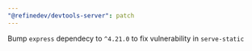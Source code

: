 ```yaml
---
"@refinedev/devtools-server": patch
---
```


Bump `express` dependecy to `^4.21.0` to fix vulnerability in `serve-static`
